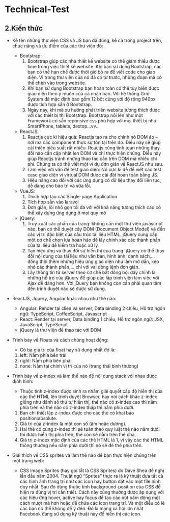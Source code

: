 # Technical-Test

## 2.Kiến thức 

* Kể tên những thư viện CSS và JS bạn đã dùng, kể cả trong project trên, chức năng và ưu điểm của các thư viện đó:
  * Bootstrap: 
    1. Bootstrap giúp các nhà thiết kế website có thể giảm thiểu được time trong việc thiết kế website. Khi bạn sử dụng Bootstrap, các bạn có thể hạn chế được thời giờ bỏ ra để viết code cho giao diện. Vì trong thư viện của nó đã có từ trước, những đoạn mã có thể chèn vào trong website.
    2. Khi bạn sử dụng Bootstrap bạn hoàn toàn có thể tùy biến được giao diện theo ý muốn của cá nhân bạn. Với hệ thống Grid System đã mặc định bao gồm 12 bột cùng với độ rộng 940px được tích hợp sẵn ở Bootstrap.
    3. Ngày nay, khi mà xu hướng phát triển website tương thích được với các  thiết bị thì Bootstrap. Bootstrap nổi lên như một Framework có sẵn reponsive css  phù hợp với mọi thiết bị như SmartPhone, tablets, dextop…vv..
  * ReactJS: 
    1. Reactjs cực kì hiệu quả: Reactjs tạo ra cho chính nó DOM ảo – nơi mà các component thực sự tồn tại trên đó. Điều này sẽ giúp cải thiện hiệu suất rất nhiều. Reactjs cũng tính toán những thay đổi nào cần cập nhật len DOM và chỉ thực hiện chúng. Điều này giúp Reactjs tránh những thao tác cần trên DOM mà nhiều chi phí. Chúng ta có thể viết một ví dụ đơn giản về ReactJS như sau.
    2. Làm việc với vấn đề test giao diện: Nó cực kì dễ để viết các test case giao diện vì virtual DOM được cài đặt hoàn toàn bằng JS.
    3. Hiệu năng cao đối với các ứng dụng có dữ liệu thay đổi liên tục, dễ dàng cho bảo trì và sửa lỗi.
  * VueJS: 
    1. Thích hợp tạo các Single-page Application
    2. Tích hợp sẵn vào laravel
    3. Đơn giản, lõi nhỏ gọn tối đa với với khả năng tương thích cao có thể xây dựng ứng dụng ở mọi quy mô
  * jQuery: 
    1. Truy xuất các phần của trang: không cần một thư viện javascript nào, bạn có thể duyệt cây DOM (Document Object Model) và đến các vị trí đặc biệt  của cấu trúc tài liệu HTML. jQuery cung cấp một cơ chế chọn lựa hoàn hảo để lấy chính xác các thành phần của tài liệu để kiểm tra hoặc xử lý.
    2. Tạo hiệu ứng và thay đổi sự hiển thị của trang: jQuery có thể thay đổi nội dung của tài liệu như văn bản, hình ảnh, danh sách,… đồng thời thêm những hiệu ứng giao diện như làm mờ dần, kéo nhỏ các thành phần,… chỉ với vài dòng lệnh đơn giản.
    3. Lấy thông tin từ server theo cơ chế bất đồng bộ: đây chính là những hỗ trợ của jQuery để giúp các lập trình viên làm việc với Ajax dễ dàng hơn. Với jQuery bạn không còn cần phải quan tâm đến trình duyệt nào sẽ được sử dụng.
    
 * ReactJS, Jquery, Angular khác nhau như thế nào:

    * Angular: Render tại clien và server, Data binding 2 chiều, Hỗ trợ ngôn ngữ: TypeScript, CoffeeScript, Javascript
    * React: Render tại server, Data binding 1 chiều, Hỗ trợ ngôn ngữ: JSX, JavaScript, TypeScript
    * jQuery là thư viện để thao tác với DOM 
* Trình bày về Floats và cách chúng hoạt động:
   * Có ba giá trị của float hay sử dụng nhất đó là:

    1. left: Nằm phía bên trái
    2. right: Nằm phía bên phải
    3. none: Nằm tại chính vị trí của nó (trạng thái bình thường)
* Trình bày về z-index và làm thế nào để nội dung stack với nhau được định hình:
    * Thuộc tính z-index được sinh ra nhằm giải quyết cấp độ hiển thị của các thẻ HTML lên trình duyệt Browser, hay nói cách khác z-index giống như đánh số thứ tự hiển thị, thẻ nào có z-index cao thì nằm phía trên và thẻ nào có z-index thấp thì nằm phía dưới.
     1. Bạn chỉ thiết lập z-index được cho các thẻ có khai báo position:absolute.
     2. Giá trị của z-index là một con số (âm hoặc dương).
     3. Hai thẻ có cùng z-index thì sẽ tuân theo quy luật thẻ nào nằm dưới thì được hiển thị phía trên, thẻ con sẽ nằm trên thẻ cha.
     4. Giá trị z-index mặc định của các thẻ HTML là 1, vì vậy các thẻ HTML thông thường nếu nằm phía dưới thì nó sẽ đè thẻ phía trên.
* Giải thích về CSS sprites và làm thế nào để bạn thực hiện chúng trên một trang web:
  * CSS Image Sprites (hay gọi tắt là CSS Sprites) do Dave Shea đề nghị lần đầu năm 2004. Thuật ngữ “Sprites” thực ra là kỹ thuật đưa tất cả các hình ảnh trang trí như các icon hay button đặt vào một file hình duy nhất. Sau đó dùng thuộc tính background-position của CSS để hiện ra đúng vị trí cần thiết. Cách này cũng thường được áp dụng với các hiệu ứng hover, active hay focus để tạo các nút bấm động một cách mượt mà hơn hoặc để chứa các icon trang trí. Và một điều có lẽ các bạn có thể không để ý đến. Đó là mạng xã hội lớn nhất Facebook đang sử dụng kỹ thuật này để hiển thị các icon.
